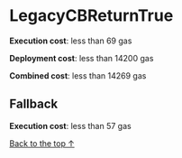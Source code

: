 # LegacyCBReturnTrue


**Execution cost**: less than 69 gas

**Deployment cost**: less than 14200 gas

**Combined cost**: less than 14269 gas



## Fallback


**Execution cost**: less than 57 gas




[Back to the top ↑](#legacycbreturntrue)
